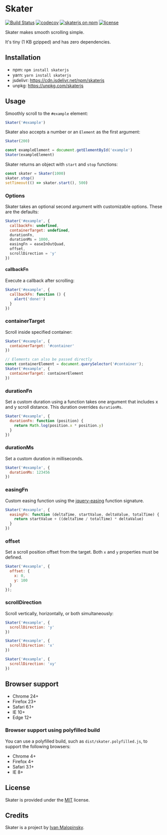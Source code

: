 # Skater

[![Build Status](https://travis-ci.com/imsky/skater.svg?token=UCh1sfy8CJeC65T7zwsz&branch=master)](https://travis-ci.com/imsky/skater) [![codecov](https://codecov.io/gh/imsky/skater/branch/master/graph/badge.svg?token=i6le40iI4y)](https://codecov.io/gh/imsky/skater) [![skaterjs on npm](https://img.shields.io/npm/v/skaterjs.svg)](https://www.npmjs.com/package/skaterjs) [![license](https://img.shields.io/npm/l/skaterjs.svg)](./LICENSE)

Skater makes smooth scrolling simple.

It's tiny (1 KB gzipped) and has zero dependencies.

## Installation

* npm: `npm install skaterjs`
* yarn: `yarn install skaterjs`
* jsdelivr: <https://cdn.jsdelivr.net/npm/skaterjs>
* unpkg: <https://unpkg.com/skaterjs>

## Usage

Smoothly scroll to the `#example` element:

```js
Skater('#example')
```

Skater also accepts a number or an `Element` as the first argument:

```js
Skater(200)

const exampleElement = document.getElementById('example')
Skater(exampleElement)
```

Skater returns an object with `start` and `stop` functions:

```js
const skater = Skater(1000)
skater.stop()
setTimeout(() => skater.start(), 500)
```

### Options

Skater takes an optional second argument with customizable options. These are the defaults:

```js
Skater('#example', {
  callbackFn: undefined,
  containerTarget: undefined,
  durationFn,
  durationMs = 1000,
  easingFn = easeInOutQuad,
  offset,
  scrollDirection = 'y'
})
```

#### callbackFn

Execute a callback after scrolling:

```js
Skater('#example', {
  callbackFn: function () {
    alert('done!')
  }
})
```

### containerTarget

Scroll inside specified container:

```js
Skater('#example', {
  containerTarget: '#container'
})

// Elements can also be passed directly
const containerElement = document.querySelector('#container');
Skater('#example', {
  containerTarget: containerElement
})
```

### durationFn

Set a custom duration using a function takes one argument that includes x and y scroll distance. This duration overrides `durationMs`.

```js
Skater('#example', {
  durationFn: function (position) {
    return Math.log(position.x * position.y)
  }
})
```

### durationMs

Set a custom duration in milliseconds.

```js
Skater('#example', {
  durationMs: 123456
})
```

### easingFn

Custom easing function using the [jquery-easing](https://github.com/danro/jquery-easing) function signature.

```js
Skater('#example', {
  easingFn: function (deltaTime, startValue, deltaValue, totalTime) {
    return startValue + ((deltaTime / totalTime) * deltaValue)
  }
})
```

### offset

Set a scroll position offset from the target. Both `x` and `y` properties must be defined.

```js
Skater('#example', {
  offset: {
    x: 0,
    y: 100
  }
});
```

### scrollDirection

Scroll vertically, horizontally, or both simultaneously:

```js
Skater('#example', {
  scrollDirection: 'y'
})

Skater('#example', {
  scrollDirection: 'x'
})

Skater('#example', {
  scrollDirection: 'xy'
})
```

## Browser support

* Chrome 24+
* Firefox 23+
* Safari 6.1+
* IE 10+
* Edge 12+

### Browser support using polyfilled build

You can use a polyfilled build, such as `dist/skater.polyfilled.js`, to support the following browsers:

* Chrome 4+
* Firefox 4+
* Safari 3.1+
* IE 8+

## License

Skater is provided under the [MIT](./LICENSE) license.

## Credits

Skater is a project by [Ivan Malopinsky](http://imsky.co).
